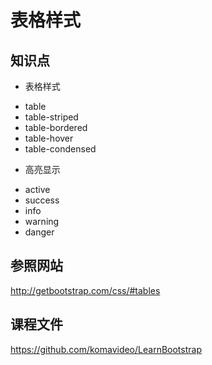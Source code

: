 表格样式
========

## 知识点

* 表格样式
 - table
 - table-striped
 - table-bordered
 - table-hover
 - table-condensed
* 高亮显示
 - active
 - success
 - info
 - warning
 - danger

## 参照网站

http://getbootstrap.com/css/#tables

## 课程文件

https://github.com/komavideo/LearnBootstrap
